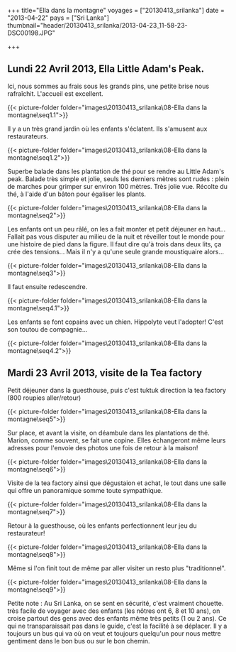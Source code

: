 +++
title="Ella dans la montagne"
voyages = ["20130413_srilanka"]
date = "2013-04-22"
pays = ["Sri Lanka"]
thumbnail="header/20130413_srilanka/2013-04-23_11-58-23-DSC00198.JPG"

+++



## Lundi 22 Avril 2013, Ella Little Adam's Peak.

Ici, nous sommes au frais sous les grands pins, une petite brise nous rafraîchit.
L'accueil est excellent.

{{< picture-folder folder="images\20130413_srilanka\08-Ella dans la montagne\seq1.1">}}

Il y a un très grand jardin où les enfants s'éclatent. Ils s'amusent aux restaurateurs.

{{< picture-folder folder="images\20130413_srilanka\08-Ella dans la montagne\seq1.2">}}


 

Superbe balade dans les plantation de thé pour se rendre au Little Adam's peak. Balade très simple et jolie, seuls les derniers mètres sont rudes : plein de marches pour grimper sur environ 100 mètres. Très jolie vue. Récolte du thé, à l'aide d'un bâton pour égaliser les plants.

{{< picture-folder folder="images\20130413_srilanka\08-Ella dans la montagne\seq2">}}

Les enfants ont un peu râlé, on les a fait monter et petit déjeuner en haut... Fallait pas vous disputer au milieu de la nuit et réveiller tout le monde pour une histoire de pied dans la figure. Il faut dire qu'à trois dans deux lits, ça crée des tensions... Mais il n'y a qu'une seule grande moustiquaire alors...

{{< picture-folder folder="images\20130413_srilanka\08-Ella dans la montagne\seq3">}}

Il faut ensuite redescendre. 

{{< picture-folder folder="images\20130413_srilanka\08-Ella dans la montagne\seq4.1">}}


Les enfants se font copains avec un chien.
Hippolyte veut l'adopter! C'est son toutou de compagnie...

{{< picture-folder folder="images\20130413_srilanka\08-Ella dans la montagne\seq4.2">}}


## Mardi 23 Avril 2013, visite de la Tea factory 

Petit déjeuner dans la guesthouse, puis c'est tuktuk direction la tea factory (800 roupies aller/retour)

{{< picture-folder folder="images\20130413_srilanka\08-Ella dans la montagne\seq5">}}

Sur place, et avant la visite, on déambule dans les plantations de thé. Marion, comme souvent, se fait une copine. Elles échangeront même leurs adresses pour l'envoie des photos une fois de retour à la maison!

{{< picture-folder folder="images\20130413_srilanka\08-Ella dans la montagne\seq6">}}

Visite de la tea factory ainsi que dégustaion et achat, le tout dans une salle qui offre un panoramique somme toute sympathique.

{{< picture-folder folder="images\20130413_srilanka\08-Ella dans la montagne\seq7">}}

Retour à la guesthouse, où les enfants perfectionnent leur jeu du restaurateur!

{{< picture-folder folder="images\20130413_srilanka\08-Ella dans la montagne\seq8">}}

Même si l'on finit tout de même par aller visiter un resto plus "traditionnel".

{{< picture-folder folder="images\20130413_srilanka\08-Ella dans la montagne\seq9">}}


Petite note : Au Sri Lanka, on se sent en sécurité, c'est vraiment chouette. très facile de voyager avec des enfants (les nôtres ont 6, 8 et 10 ans), on croise partout des gens avec des enfants même très petits (1 ou 2 ans). Ce qui ne transparaissait pas dans le guide, c'est la facilité à se déplacer. Il y a toujours un bus qui va où on veut et toujours quelqu'un pour nous mettre gentiment dans le bon bus ou sur le bon chemin.



